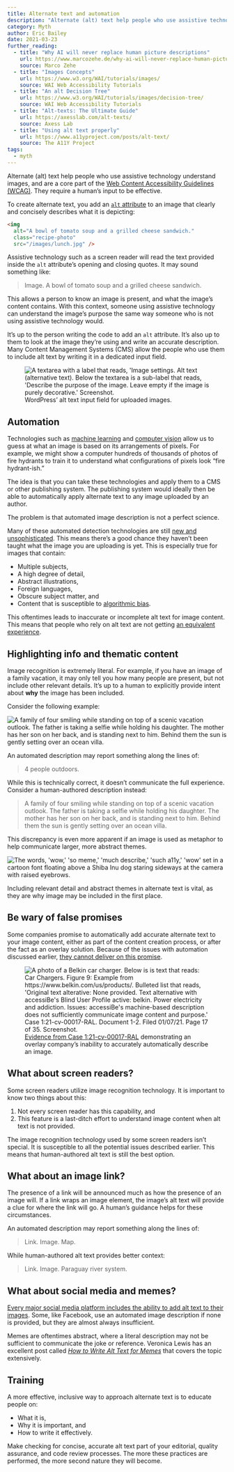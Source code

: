 ```yaml
---
title: Alternate text and automation
description: "Alternate (alt) text help people who use assistive technology understand images, and are a core part of the Web Content Accessibility Guidelines (WCAG). They require a human’s input to be effective."
category: Myth
author: Eric Bailey
date: 2021-03-23
further_reading:
  - title: "Why AI will never replace human picture descriptions"
    url: https://www.marcozehe.de/why-ai-will-never-replace-human-picture-descriptions/
    source: Marco Zehe
  - title: "Images Concepts"
    url: https://www.w3.org/WAI/tutorials/images/
    source: WAI Web Accessibility Tutorials
  - title: "An alt Decision Tree"
    url: https://www.w3.org/WAI/tutorials/images/decision-tree/
    source: WAI Web Accessibility Tutorials
  - title: "Alt-texts: The Ultimate Guide"
    url: https://axesslab.com/alt-texts/
    source: Axess Lab
  - title: "Using alt text properly"
    url: https://www.a11yproject.com/posts/alt-text/
    source: The A11Y Project
tags:
  - myth
---
```


Alternate (<abbr>alt</abbr>) text help people who use assistive technology understand images, and are a core part of the [Web Content Accessibility Guidelines (WCAG)](https://www.w3.org/WAI/WCAG21/Understanding/non-text-content.html). They require a human’s input to be effective.

To create alternate text, you add an [`alt` attribute](https://developer.mozilla.org/en-US/docs/Web/HTML/Element/img#attr-alt) to an image that clearly and concisely describes what it is depicting:

```html
<img
  alt="A bowl of tomato soup and a grilled cheese sandwich."
  class="recipe-photo"
  src="/images/lunch.jpg" />
```

Assistive technology such as a screen reader will read the text provided inside the `alt` attribute’s opening and closing quotes. It may sound something like:

> Image. A bowl of tomato soup and a grilled cheese sandwich.

This allows a person to know an image is present, and what the image’s content contains. With this context, someone using assistive technology can understand the image’s purpose the same way someone who is not using assistive technology would.

It’s up to the person writing the code to add an `alt` attribute. It’s also up to them to look at the image they’re using and write an accurate description. Many Content Management Systems (CMS) allow the people who use them to include alt text by writing it in a dedicated input field.

<figure role="figure" aria-label="WordPress’ alt text input field for uploaded images.">
	<img alt="A textarea with a label that reads, 'Image settings. Alt text (alternative text). Below the textarea is a sub-label that reads, 'Describe the purpose of the image. Leave empty if the image is purely decorative.' Screenshot." src="/img/posts/2021-03-23-myth-alternate-text-can-be-automated/wordpress-alt-field.png" />
	<figcaption>WordPress’ alt text input field for uploaded images.</figcaption>
</figure>

## Automation

Technologies such as [machine learning](https://en.m.wikipedia.org/wiki/Machine_learning) and [computer vision](https://en.m.wikipedia.org/wiki/Computer_vision) allow us to guess at what an image is based on its arrangements of pixels. For example, we might show a computer hundreds of thousands of photos of fire hydrants to train it to understand what configurations of pixels look “fire hydrant-ish.”

The idea is that you can take these technologies and apply them to a CMS or other publishing system. The publishing system would ideally then be able to automatically apply alternate text to any image uploaded by an author.

The problem is that automated image description is not a perfect science.

Many of these automated detection technologies are still [new and unsophisticated](https://www.theregister.com/2021/03/05/openai_writing_attack/). This means there’s a good chance they haven’t been taught what the image you are uploading is yet. This is especially true for images that contain:

- Multiple subjects,
- A high degree of detail,
- Abstract illustrations,
- Foreign languages,
- Obscure subject matter, and
- Content that is susceptible to [algorithmic bias](https://www.theverge.com/2019/12/20/21031255/facial-recognition-algorithm-bias-gender-race-age-federal-nest-investigation-analysis-amazon).

This oftentimes leads to inaccurate or incomplete alt text for image content. This means that people who rely on alt text are not getting [an equivalent experience](https://www.smashingmagazine.com/2020/05/equivalent-experiences-part1/).


## Highlighting info and thematic content

Image recognition is extremely literal. For example, if you have an image of a family vacation, it may only tell you how many people are present, but not include other relevant details. It’s up to a human to explicitly provide intent about **why** the image has been included.

Consider the following example:

<img alt="A family of four smiling while standing on top of a scenic vacation outlook. The father is taking a selfie while holding his daughter. The mother has her son on her back, and is standing next to him. Behind them the sun is gently setting over an ocean villa." src="/img/posts/2021-03-23-myth-alternate-text-can-be-automated/vacation-photo.jpg" />

An automated description may report something along the lines of:

> 4 people outdoors.

While this is technically correct, it doesn’t communicate the full experience. Consider a human-authored description instead:

> A family of four smiling while standing on top of a scenic vacation outlook. The father is taking a selfie while holding his daughter. The mother has her son on her back, and is standing next to him. Behind them the sun is gently setting over an ocean villa.

This discrepancy is even more apparent if an image is used as metaphor to help communicate larger, more abstract themes.

<img alt="The words, 'wow,' 'so meme,' 'much describe,' 'such a11y,' 'wow' set in a cartoon font floating above a Shiba Inu dog staring sideways at the camera with raised eyebrows." src="/img/posts/2021-03-23-myth-alternate-text-can-be-automated/doge.png" />

Including relevant detail and abstract themes in alternate text is vital, as they are why image may be included in the first place.


## Be wary of false promises

Some companies promise to automatically add accurate alternate text to your image content, either as part of the content creation process, or after the fact as an overlay solution. Because of the issues with automation discussed earlier, [they cannot deliver on this promise](https://www.a11yproject.com/posts/should-i-use-an-accessibility-overlay/).

<figure role="figure" aria-label="Evidence from case Case 1:21-cv-00017-RAL demonstrating an overlay company’s inability to accurately automatically describe an image.">
	<img alt="A photo of a Belkin car charger. Below is is text that reads: Car Chargers. Figure 9: Example from https://www.belkin.com/us/products/. Bulleted list that reads, 'Original text alterative: None provided. Text alternative with accessiBe's Blind User Profile active: belkin. Power electricity and addiction. Issues: accessiBe's machine-based description does not sufficiently communicate image content and purpose.' Case 1:21-cv-00017-RAL. Document 1-2. Filed 01/07/21. Page 17 of 35. Screenshot." src="/img/posts/2021-03-23-myth-alternate-text-can-be-automated/accessibe.png" />
	<figcaption><a href="https://www.scribd.com/document/490740167/Exhibit-A-for-21-cv-00017">Evidence from Case 1:21-cv-00017-RAL</a> demonstrating an overlay company’s inability to accurately automatically describe an image.</figcaption>
</figure>

## What about screen readers?

Some screen readers utilize image recognition technology. It is important to know two things about this:

1. Not every screen reader has this capability, and
1. This feature is a last-ditch effort to understand image content when alt text is not provided.

The image recognition technology used by some screen readers isn’t special. It is susceptible to all the potential issues described earlier. This means that human-authored alt text is still the best option.


## What about an image link?

The presence of a link will be announced much as how the presence of an image will. If a link wraps an image element, the image’s alt text will provide a clue for where the link will go. A human’s guidance helps for these circumstances.

An automated description may report something along the lines of:

> Link. Image. Map.

While human-authored alt text provides better context:

> Link. Image. Paraguay river system.


## What about social media and memes?

[Every major social media platform includes the ability to add alt text to their images](https://blog.hootsuite.com/inclusive-design-social-media/). Some, like Facebook, use an automated image description if none is provided, but they are almost always insufficient.

Memes are oftentimes abstract, where a literal description may not be sufficient to communicate the joke or reference. Veronica Lewis has an excellent post called [<cite>How to Write Alt Text for Memes</cite>](https://veroniiiica.com/2018/11/29/how-to-write-alt-text-for-memes/) that covers the topic extensively.


## Training

A more effective, inclusive way to approach alternate text is to educate people on:

- What it is,
- Why it is important, and
- How to write it effectively.

Make checking for concise, accurate alt text part of your editorial, quality assurance, and code review processes. The more these practices are performed, the more second nature they will become.
